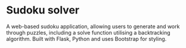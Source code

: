 # Sudoku solver
A web-based sudoku application, allowing users to generate and work through puzzles, including a solve function utilising a backtracking algorithm.
Built with Flask, Python and uses Bootstrap for styling.
